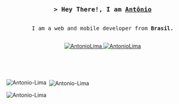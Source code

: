 <h3 align="center">
        <samp>&gt; Hey There!, I am
                <b><a target="_blank" href="https://devantonio.vercel.app">Antônio</a></b>
        </samp>
</h3>

<p align="center"> 
  <samp>
    <br>
    I am a web and mobile developer from <b>Brasil.</b> 
    <br>
    <br>
  </samp>
</p>

<p align="center">
 <a href="https://devantonio.vercel.app" target="blank">
  <img src="https://img.shields.io/badge/Website-DC143C?style=for-the-badge&logo=medium&logoColor=white" alt="AntonioLima" />
 </a>
 <a href="https://linkedin.com/in/Antonio-Lima" target="_blank">
  <img src="https://img.shields.io/badge/LinkedIn-0077B5?style=for-the-badge&logo=linkedin&logoColor=white" alt="AntonioLima"/>
 </a>
</p>
<br />

</br>
</br>

<p><img align="left" src="https://github-readme-stats.vercel.app/api/top-langs?username=Antonio-Lima&show_icons=true&locale=en&layout=donut&theme=dracula" alt="Antonio-Lima" /></p>

<p>&nbsp;<img align="center" src="https://github-readme-stats.vercel.app/api?username=Antonio-Lima&show_icons=true&locale=en&theme=dracula&rank_icon=github" alt="Antonio-Lima" /></p>

<p><img align="center" src="https://github-readme-streak-stats.herokuapp.com/?user=Antonio-Lima&theme=dracula" alt="Antonio-Lima" /></p>